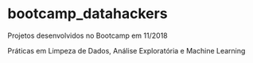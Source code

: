 # bootcamp_datahackers
Projetos desenvolvidos no Bootcamp em 11/2018

Práticas em Limpeza de Dados, Análise Exploratória e Machine Learning
